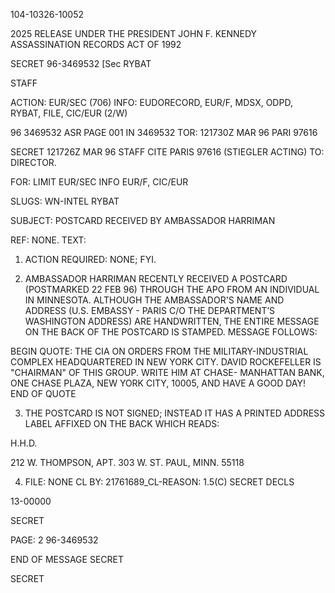 104-10326-10052

2025 RELEASE UNDER THE PRESIDENT JOHN F. KENNEDY ASSASSINATION RECORDS ACT OF 1992

SECRET
96-3469532 [Sec RYBAT

STAFF

ACTION: EUR/SEC (706) INFO: EUDORECORD, EUR/F, MDSX, ODPD, RYBAT, FILE,
CIC/EUR (2/W)

96 3469532 ASR PAGE 001 IN 3469532
TOR: 121730Z MAR 96 PARI 97616

SECRET 121726Z MAR 96 STAFF
CITE PARIS 97616 (STIEGLER ACTING)
TO: DIRECTOR.

FOR: LIMIT EUR/SEC INFO EUR/F, CIC/EUR

SLUGS: WN-INTEL RYBAT

SUBJECT: POSTCARD RECEIVED BY AMBASSADOR HARRIMAN

REF: NONE.
TEXT:

1. ACTION REQUIRED: NONE; FYI.

2. AMBASSADOR HARRIMAN RECENTLY RECEIVED A POSTCARD
(POSTMARKED 22 FEB 96) THROUGH THE APO FROM AN INDIVIDUAL IN
MINNESOTA. ALTHOUGH THE AMBASSADOR'S NAME AND ADDRESS (U.S.
EMBASSY - PARIS C/O THE DEPARTMENT’S WASHINGTON ADDRESS) ARE
HANDWRITTEN, THE ENTIRE MESSAGE ON THE BACK OF THE POSTCARD IS
STAMPED. MESSAGE FOLLOWS:

BEGIN QUOTE:
THE CIA <ASSASSINATED PRESIDENT>
<KENNEDY> ON ORDERS FROM THE
MILITARY-INDUSTRIAL COMPLEX
HEADQUARTERED IN NEW YORK CITY.
DAVID ROCKEFELLER IS "CHAIRMAN" OF
THIS GROUP. WRITE HIM AT CHASE-
MANHATTAN BANK, ONE CHASE PLAZA,
NEW YORK CITY, 10005, AND HAVE
A GOOD DAY!
END OF QUOTE

3. THE POSTCARD IS NOT SIGNED; INSTEAD IT HAS A PRINTED
ADDRESS LABEL AFFIXED ON THE BACK WHICH READS:

H.H.D.

212 W. THOMPSON, APT. 303
W. ST. PAUL, MINN. 55118

4. FILE: NONE CL BY: 21761689_CL-REASON: 1.5(C)
SECRET
DECLS

13-00000

SECRET

PAGE: 2
96-3469532

END OF MESSAGE
SECRET

SECRET
